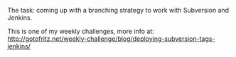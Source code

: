 The task: coming up with a branching strategy to work with Subversion and Jenkins.

This is one of my weekly challenges, more info at: http://gotofritz.net/weekly-challenge/blog/deploying-subversion-tags-jenkins/

